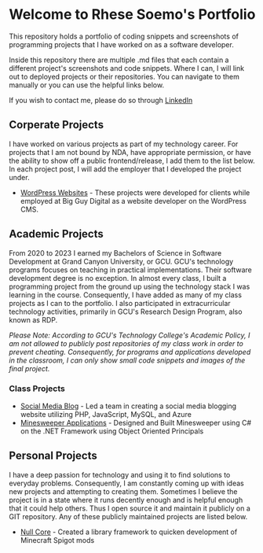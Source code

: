 # Welcome to Rhese Soemo's Portfolio
This repository holds a portfolio of coding snippets and screenshots of programming projects that I have worked on as a software developer.

Inside this repository there are multiple .md files that each contain a different project's screenshots and code snippets. Where I can, I will link out to deployed projects or their repositories. You can navigate to them manually or you can use the helpful links below.

If you wish to contact me, please do so through [LinkedIn](https://www.linkedin.com/in/rhese-soemo/)

## Corperate Projects
I have worked on various projects as part of my technology career. For projects that I am not bound by NDA, have appropriate permission, or have the ability to show off a public frontend/release, I add them to the list below. In each project post, I will add the employer that I developed the project under.
* [WordPress Websites](/WordPress%20Websites.md) - These projects were developed for clients while employed at Big Guy Digital as a website developer on the WordPress CMS.

## Academic Projects
From 2020 to 2023 I earned my Bachelors of Science in Software Development at Grand Canyon University, or GCU. GCU's technology programs focuses on teaching in practical implementations. Their software development degree is no exception. In almost every class, I built a programming project from the ground up using the technology stack I was learning in the course. Consequently, I have added as many of my class projects as I can to the portfolio. I also participated in extracurricular technology activities, primarily in GCU's Research Design Program, also known as RDP.

*Please Note: According to GCU's Technology College's Academic Policy, I am not allowed to publicly post repositories of my class work in order to prevent cheating. Consequently, for programs and applications developed in the classroom, I can only show small code snippets and images of the final project.*

### Class Projects
* [Social Media Blog](/Social%20Media%20Blog.md) - Led a team in creating a social media blogging website utilizing PHP, JavaScript, MySQL, and Azure
* [Minesweeper Applications](/Minesweeper%20Applications.md) - Designed and Built Minesweeper using C# on the .NET Framework using Object Oriented Principals

## Personal Projects
I have a deep passion for technology and using it to find solutions to everyday problems. Consequently, I am constantly coming up with ideas new projects and attempting to creating them. Sometimes I believe the project is in a state where it runs decently enough and is helpful enough that it could help others. Thus I open source it and maintain it publicly on a GIT repository. Any of these publicly maintained projects are listed below.
* [Null Core](/Null%20Core.md) - Created a library framework to quicken development of Minecraft Spigot mods
